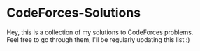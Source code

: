 # CodeForces-Solutions
Hey, this is a collection of my solutions to CodeForces problems.
<br>
Feel free to go through them, I'll be regularly updating this list :)

